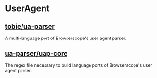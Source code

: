 # UserAgent

## [tobie/ua-parser](https://github.com/tobie/ua-parser)

A multi-language port of Browserscope's user agent parser.


## [ua-parser/uap-core](https://github.com/ua-parser/uap-core)

The regex file necessary to build language ports of Browserscope's user agent parser.

